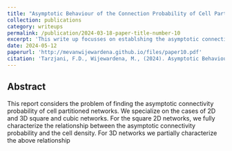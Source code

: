```yaml
---
title: "Asymptotic Behaviour of the Connection Probability of Cell Partitioned Networks"
collection: publications
category: writeups
permalink: /publication/2024-03-18-paper-title-number-10
excerpt: 'This write up focusses on establshing the asymptotic connectiveity probability of cell partitioned  networks as a function of the user density. This was done as a part of the course project of the course EE550-Data networks'
date: 2024-05-12
paperurl: 'http://mevanwijewardena.github.io/files/paper10.pdf'
citation: 'Tarzjani, F.D., Wijewardena, M., (2024). Asymptotic Behaviour of the Connection Probability of Cell Partitioned Networks.'
---
```


## Abstract

This report considers the problem of finding the asymptotic connectivity probability of cell partitioned networks. We specialize on the cases of 2D and 3D square and cubic networks. For the square
2D networks, we fully characterize the relationship between the asymptotic connectivity probability and
the cell density. For 3D networks we partially characterize the above relationship






